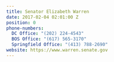 ```yaml
---
title: Senator Elizabeth Warren
date: 2017-02-04 02:01:00 Z
position: 0
phone-numbers:
  DC Office: "(202) 224-4543"
  BOS Office: "(617) 565-3170"
  Springfield Office: "(413) 788-2690"
website: https://www.warren.senate.gov
---
```


